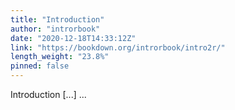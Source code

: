 ```yaml
---
title: "Introduction"
author: "introrbook"
date: "2020-12-18T14:33:12Z"
link: "https://bookdown.org/introrbook/intro2r/"
length_weight: "23.8%"
pinned: false
---
```


Introduction [...]  ...
